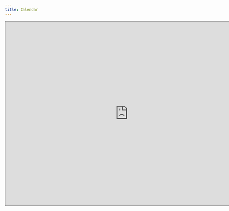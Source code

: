 ```yaml
---
title: Calendar
---
```


<iframe src="https://calendar.google.com/calendar/embed?height=600&amp;wkst=1&amp;bgcolor=%23ffffff&amp;ctz=America%2FToronto&amp;src=MTZxOGkybGpucXFsdHZ2MmY0N2E0bTBlbTBAZ3JvdXAuY2FsZW5kYXIuZ29vZ2xlLmNvbQ&amp;color=%23A79B8E&amp;mode=AGENDA" style="border:solid 1px #777" width="800" height="600" frameborder="0" scrolling="no"></iframe>
